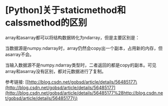 # \[Python\]关于staticmethod和calssmethod的区别

array和asarray都可以将结构数据转化为ndarray，但是主要区别是：

当数据源是numpy.ndarray时，array仍然会copy出一个副本，占用新的内存，但asarray不会。

当输入数据源不是numpy.ndarray类型时，二者返回的都是copy的副本。可见array和asarray没有区别，都对元数据进行了复制。

参考链接: \[[http://blog.csdn.net/gobsd/article/details/56485177\(http://blog.csdn.net/gobsd/article/details/56485177](http://blog.csdn.net/gobsd/article/details/56485177%28http://blog.csdn.net/gobsd/article/details/56485177)\)

